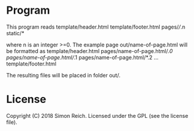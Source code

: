 # Program

This program reads 
    template/header.html
    template/footer.html
    pages/*/*.n
    static/*

where n is an integer >=0. 
The example page out/name-of-page.html will be formatted as
    template/header.html
    pages/name-of-page.html/*.0
    pages/name-of-page.html/*.1
    pages/name-of-page.html/*.2
    ...
    template/footer.html

The resulting files will be placed in folder out/.

# License

Copyright (C) 2018 Simon Reich. Licensed under the GPL (see the license file).
